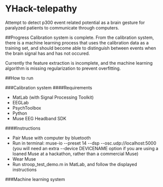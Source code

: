 YHack-telepathy
===============

Attempt to detect p300 event related potential as a brain gesture for paralyzed patients to communicate through computers.

##Progress
Calibration system is complete. From the calibration system, there is a machine learning process that uses the calibration data as a training set, and should become able to distinguish between events when the brain signal has and has not occured.

Currently the feature extraction is incomplete, and the machine learning algorithm is missing regularization to prevent overfitting.

##How to run

###Calibration system
####Requirements
* MatLab (with Signal Processing Toolkit)
* EEGLab
* PsychToolbox
* Python
* Muse EEG Headband SDK

####Instructions
* Pair Muse with computer by bluetooth
* Run in terminal: muse-io --preset 14 --dsp --osc.udp://localhost:5000
  (you will need an extra --device DEVICENAME option if you are using a loaned Muse at a hackathon, rather than a commercial Muse)
* Wear Muse
* Run stroop\_test\_demo.m in MatLab, and follow the displayed instructions

###Machine learning system
